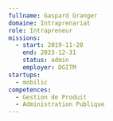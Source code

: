 ```yaml
---
fullname: Gaspard Granger
domaine: Intraprenariat
role: Intrapreneur
missions:
  - start: 2019-11-20
    end: 2023-12-31
    status: admin
    employer: DGITM
startups:
  - mobilic
competences:
  - Gestion de Produit
  - Administration Publique
---
```

